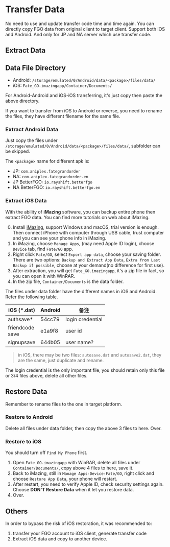 # Transfer Data

No need to use and update transfer code time and time again. You can directly copy FGO data from original client to target client. Support both iOS and Android. And only for JP and NA server which use transfer code.

## Extract Data

## Data File Directory

- Android: `/storage/emulated/0/Android/data/<package>/files/data/`
- iOS: `Fate_GO.imazingapp/Container/Documents/`

For Android-Android and iOS-iOS transferring, it's just copy then paste the above directory.

If you want to transfer from iOS to Android or reverse, you need to rename the files, they have different filename for the same file.

### Extract Android Data

Just copy the files under `/storage/emulated/0/Android/data/<package>/files/data/`, subfolder can be skipped.

The `<package>` name for different apk is:
- JP: `com.aniplex.fategrandorder`
- NA: `com.aniplex.fategrandorder.en`
- JP BetterFGO: `io.rayshift.betterfgo`
- NA BetterFGO: `io.rayshift.betterfgo.en`

### Extract iOS Data

With the ability of **iMazing** software, you can backup entire phone then extract FGO data. You can find more tutorials on web about iMazing.

0. Install [iMazing](https://imazing.com), support Windows and macOS, trial version is enough. Then connect iPhone with computer through USB cable, trust computer and you can see your phone info in iMazing.
1. In iMazing, choose `Manage Apps`, (may need Apple ID login), choose `Device` tab, find `Fate/GO` app.
2. Right click `Fate/GO`, select `Export app data`, choose your saving folder. There are two options: `Backup and Extract App Data`, `Extra from Last Backup if possible`, choose at your demand(no difference for first use).
3. After extraction, you will get `Fate_GO.imazingapp`, it's a zip file in fact, so you can open it with WinRAR.
4. In the zip file, `Container/Documents` is the data folder.

The files under data folder have the different names in iOS and Android. Refer the following table.

| iOS (*.dat)    | Android    | 备注           |
| -------------- | ---------- | -------------- |
| authsave*      | 54cc79     | login credential |
| friendcode<br>save | e1a9f8 | user id        |
| signupsave     | 644b05     | user name?     |

> in iOS, there may be two files: `autosave.dat` and `autosave2.dat`, they are the same, just duplicate and rename.

The login credential is the only important file, you should retain only this file or 3/4 files above, delete all other files.

## Restore Data

Remember to rename files to the one in target platform.

### Restore to Android

Delete all files under data folder, then copy the above 3 files to here. Over.

### Restore to iOS

You should turn off `Find My Phone` first.

1. Open `Fate_GO.imazingapp` with WinRAR, delete all files under `Container/Documents/`, copy above 4 files to here, save it.
2. Back to iMazing, still in `Manage Apps-Device-Fate/GO`, right click and choose `Restore App Data`, your phone will restart.
3. After restart, you need to verify Apple ID, check security settings again. Choose **DON'T Restore Data** when it let you restore data.
4. Over.

## Others
In order to bypass the risk of iOS restoration, it was recommended to:
1. transfer your FGO account to iOS client, generate transfer code
2. Extract iOS data and copy to another device. 